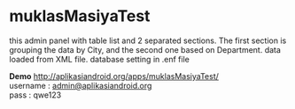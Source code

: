 # muklasMasiyaTest
this admin panel with table list and 2 separated sections. The first section is grouping the data by City, and the second one based on Department. data loaded from XML file.
database setting in .enf file

<b>Demo</b>
http://aplikasiandroid.org/apps/muklasMasiyaTest/
<br/>
username : admin@aplikasiandroid.org <br/>
pass : qwe123





